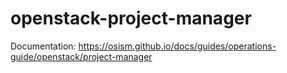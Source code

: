 # openstack-project-manager

Documentation: <https://osism.github.io/docs/guides/operations-guide/openstack/project-manager>
